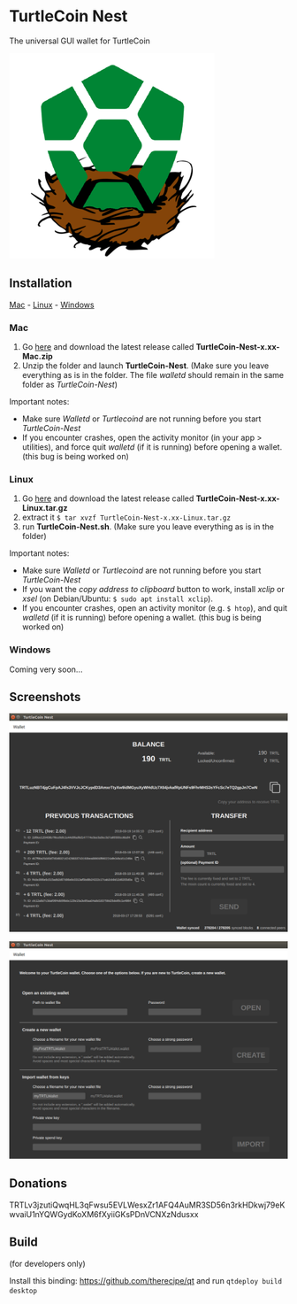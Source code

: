 # TurtleCoin Nest

The universal GUI wallet for TurtleCoin

![Logo](/turtlecoinnestlogo.png)

## Installation

[Mac](#mac) - [Linux](#linux) - [Windows](#windows)

### Mac

1. Go [here](https://github.com/woodyjon/TurtleCoin-Nest/releases) and download the latest release called **TurtleCoin-Nest-x.xx-Mac.zip**
2. Unzip the folder and launch **TurtleCoin-Nest**. (Make sure you leave everything as is in the folder. The file *walletd* should remain in the same folder as *TurtleCoin-Nest*)

Important notes:

* Make sure *Walletd* or *Turtlecoind* are not running before you start *TurtleCoin-Nest*
* If you encounter crashes, open the activity monitor (in your app > utilities), and force quit *walletd* (if it is running) before opening a wallet. (this bug is being worked on)

### Linux

1. Go [here](https://github.com/woodyjon/TurtleCoin-Nest/releases) and download the latest release called **TurtleCoin-Nest-x.xx-Linux.tar.gz**
2. extract it
`$ tar xvzf TurtleCoin-Nest-x.xx-Linux.tar.gz`
3. run **TurtleCoin-Nest.sh**. (Make sure you leave everything as is in the folder)

Important notes:

* Make sure *Walletd* or *Turtlecoind* are not running before you start *TurtleCoin-Nest*
* If you want the *copy address to clipboard* button to work, install *xclip* or *xsel* (on Debian/Ubuntu: `$ sudo apt install xclip`).
* If you encounter crashes, open an activity monitor (e.g. `$ htop`), and quit *walletd* (if it is running) before opening a wallet. (this bug is being worked on)

### Windows

Coming very soon...

## Screenshots

![Main Screen](/Screenshots/MainScreen.png)

![Open Wallet](/Screenshots/OpenWallet.png)

## Donations

TRTLv3jzutiQwqHL3qFwsu5EVLWesxZr1AFQ4AuMR3SD56n3rkHDkwj79eKwvaiU1nYQWGydKoXM6fXyiiGKsPDnVCNXzNdusxx

## Build

(for developers only)

Install this binding: https://github.com/therecipe/qt and run `qtdeploy build desktop`
